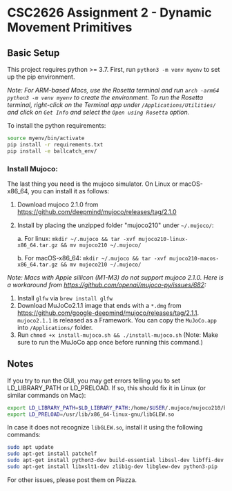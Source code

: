 # CSC2626 Assignment 2 - Dynamic Movement Primitives

##  Basic Setup
This project requires python >= 3.7. First, run `python3 -m venv myenv` to set up the pip environment.

*Note: For ARM-based Macs, use the Rosetta terminal and run `arch -arm64 python3 -m venv myenv` to create the environment. To run the Rosetta terminal, right-click on the Terminal app under `/Applications/Utilities/` and click on `Get Info` and select the `Open using Rosetta` option.*

To install the python requirements:
```bash
source myenv/bin/activate
pip install -r requirements.txt
pip install -e ballcatch_env/
```

### Install Mujoco:
The last thing you need is the mujoco simulator. On Linux or macOS-x86_64, you can install it as follows:

1. Download mujoco 2.1.0 from https://github.com/deepmind/mujoco/releases/tag/2.1.0
2. Install by placing the unzipped folder "mujoco210" under `~/.mujoco/`:

   a. For linux: `mkdir ~/.mujoco && tar -xvf mujoco210-linux-x86_64.tar.gz && mv mujoco210 ~/.mujoco/`

   b. For macOS-x86_64: `mkdir ~/.mujoco && tar -xvf mujoco210-macos-x86_64.tar.gz && mv mujoco210 ~/.mujoco/`

*Note: Macs with Apple sillicon (M1-M3) do not support mujoco 2.1.0. Here is a workaround from   https://github.com/openai/mujoco-py/issues/682:*
1. Install `glfw` via `brew install glfw`
2. Download MuJoCo2.1.1 image that ends with a `*.dmg` from https://github.com/google-deepmind/mujoco/releases/tag/2.1.1. `mujoco2.1.1` is released as a Framework. You can copy the `MuJoCo.app` into `/Applications/` folder.
3. Run `chmod +x install-mujoco.sh && ./install-mujoco.sh` (Note: Make sure to run the MuJoCo app once before running this command.)
## Notes

If you try to run the GUI, you may get errors telling you to set LD_LIBRARY_PATH or LD_PRELOAD. If so, this should fix it in Linux (or similar commands on Mac):

```bash
export LD_LIBRARY_PATH=$LD_LIBRARY_PATH:/home/$USER/.mujoco/mujoco210/bin:/usr/lib/nvidia
export LD_PRELOAD=/usr/lib/x86_64-linux-gnu/libGLEW.so

```
In case it does not recognize `libGLEW.so`, install it using the following commands:
```bash
sudo apt update
sudo apt-get install patchelf
sudo apt-get install python3-dev build-essential libssl-dev libffi-dev libxml2-dev
sudo apt-get install libxslt1-dev zlib1g-dev libglew-dev python3-pip
```

For other issues, please post them on Piazza.

